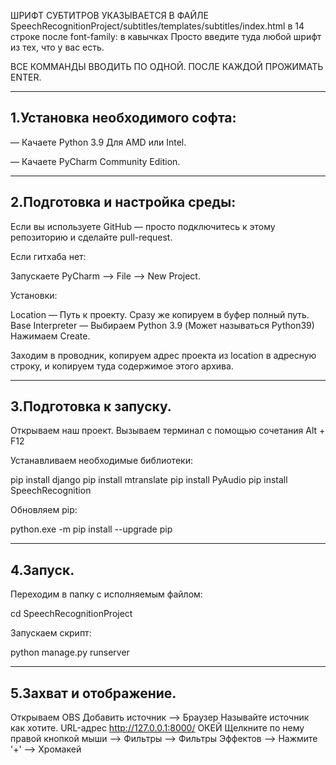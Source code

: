 ШРИФТ СУБТИТРОВ УКАЗЫВАЕТСЯ В ФАЙЛЕ SpeechRecognitionProject/subtitles/templates/subtitles/index.html в 14 строке после font-family: в кавычках
Просто введите туда любой шрифт из тех, что у вас есть.


ВСЕ КОММАНДЫ ВВОДИТЬ ПО ОДНОЙ. ПОСЛЕ КАЖДОЙ ПРОЖИМАТЬ ENTER.

-----------------------------------------------------------
1.Установка необходимого софта:
-----------------------------------------------------------

— Качаете Python 3.9 Для AMD или Intel.

— Качаете PyCharm Community Edition.

-----------------------------------------------------------
2.Подготовка и настройка среды:
-----------------------------------------------------------

Если вы используете GitHub — просто подключитесь к этому репозиторию и сделайте pull-request.

Если гитхаба нет:

Запускаете PyCharm —> File —> New Project.

Установки:

Location — Путь к проекту. Сразу же копируем в буфер полный путь.
Base Interpreter — Выбираем Python 3.9 (Может называться Python39)
Нажимаем Create.

Заходим в проводник, копируем адрес проекта из location в адресную строку, и копируем туда содержимое этого архива.

-----------------------------------------------------------
3.Подготовка к запуску.
-----------------------------------------------------------

Открываем наш проект.
Вызываем терминал с помощью сочетания Alt + F12

Устанавливаем необходимые библиотеки:

pip install django
pip install mtranslate
pip install PyAudio
pip install SpeechRecognition

Обновляем pip:

python.exe -m pip install --upgrade pip

-----------------------------------------------------------
4.Запуск.
-----------------------------------------------------------

Переходим в папку с исполняемым файлом:

cd SpeechRecognitionProject

Запускаем скрипт:

python manage.py runserver

-----------------------------------------------------------
5.Захват и отображение.
-----------------------------------------------------------

Открываем OBS
Добавить источник —> Браузер
Называйте источник как хотите.
URL-адрес http://127.0.0.1:8000/
ОКЕЙ
Щелкните по нему правой кнопкой мыши —> Фильтры —> Фильтры Эффектов —> Нажмите '+' —> Хромакей




